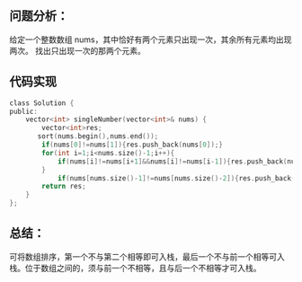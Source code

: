 ## 问题分析： 
给定一个整数数组 nums，其中恰好有两个元素只出现一次，其余所有元素均出现两次。 找出只出现一次的那两个元素。
## 代码实现
```c
class Solution {
public:
    vector<int> singleNumber(vector<int>& nums) {
        vector<int>res;
       sort(nums.begin(),nums.end());
        if(nums[0]!=nums[1]){res.push_back(nums[0]);}
        for(int i=1;i<nums.size()-1;i++){
            if(nums[i]!=nums[i+1]&&nums[i]!=nums[i-1]){res.push_back(nums[i]);}
        }
            if(nums[nums.size()-1]!=nums[nums.size()-2]){res.push_back(nums[nums.size()-1]);}
        return res;
    }
};
```
## 总结：
可将数组排序，第一个不与第二个相等即可入栈，最后一个不与前一个相等可入栈。位于数组之间的，须与前一个不相等，且与后一个不相等才可入栈。
      
      
